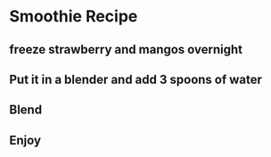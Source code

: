 # Smoothie Recipe
## freeze strawberry and mangos overnight 
## Put it in a blender and add 3 spoons of water 
## Blend
## Enjoy

